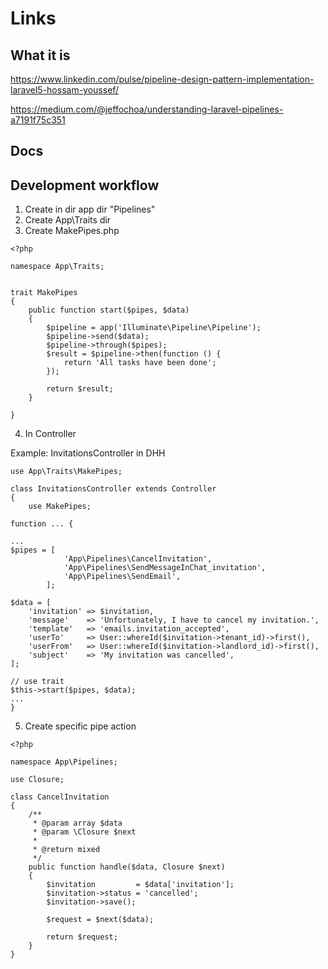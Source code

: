 # Links
## What it is
https://www.linkedin.com/pulse/pipeline-design-pattern-implementation-laravel5-hossam-youssef/

https://medium.com/@jeffochoa/understanding-laravel-pipelines-a7191f75c351
## Docs

## Development workflow
1. Create in dir app dir "Pipelines"
2. Create App\Traits dir
3. Create MakePipes.php 
````
<?php

namespace App\Traits;


trait MakePipes
{
    public function start($pipes, $data)
    {
        $pipeline = app('Illuminate\Pipeline\Pipeline');
        $pipeline->send($data);
        $pipeline->through($pipes);
        $result = $pipeline->then(function () {
            return 'All tasks have been done';
        });

        return $result;
    }

}
````
4. In Controller

Example: InvitationsController in DHH

````
use App\Traits\MakePipes;

class InvitationsController extends Controller
{
    use MakePipes;

function ... {

...
$pipes = [
            'App\Pipelines\CancelInvitation',
            'App\Pipelines\SendMessageInChat_invitation',
            'App\Pipelines\SendEmail',
        ];

$data = [
    'invitation' => $invitation,
    'message'    => 'Unfortunately, I have to cancel my invitation.',
    'template'   => 'emails.invitation_accepted',
    'userTo'     => User::whereId($invitation->tenant_id)->first(),
    'userFrom'   => User::whereId($invitation->landlord_id)->first(),
    'subject'    => 'My invitation was cancelled',
];

// use trait
$this->start($pipes, $data);
...
}
````
5. Create specific pipe action
````
<?php

namespace App\Pipelines;

use Closure;

class CancelInvitation
{
    /**
     * @param array $data
     * @param \Closure $next
     *
     * @return mixed
     */
    public function handle($data, Closure $next)
    {
        $invitation         = $data['invitation'];
        $invitation->status = 'cancelled';
        $invitation->save();

        $request = $next($data);

        return $request;
    }
}
````